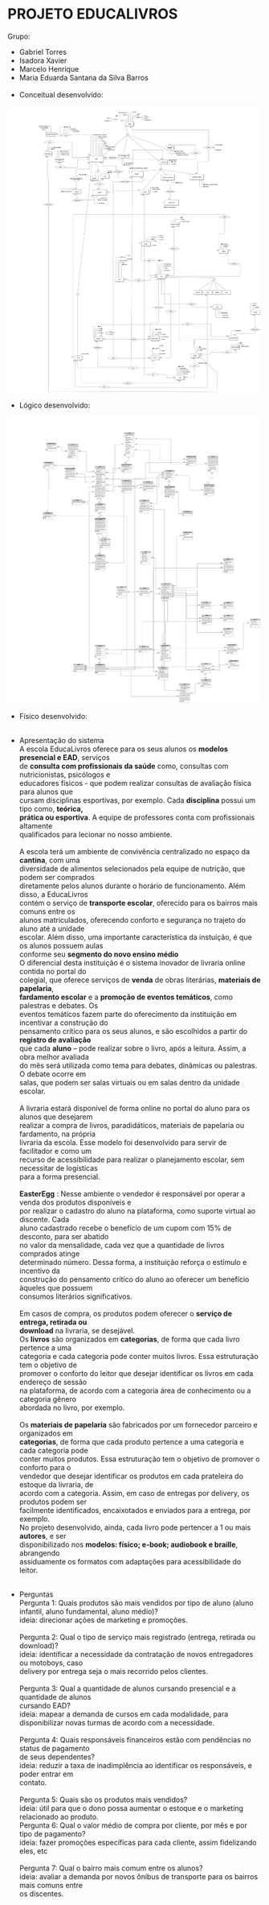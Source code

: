 # PROJETO EDUCALIVROS

Grupo: 
- Gabriel Torres
- Isadora Xavier
- Marcelo Henrique
- Maria Eduarda Santana da Silva Barros
<br/><br/>
- Conceitual desenvolvido:
<img src = "https://github.com/isadoravrx/proj2_banco_de_dados/blob/main/screenshots/img_projeto_conceitual.png">

- Lógico desenvolvido:
<img src = "https://github.com/isadoravrx/proj2_banco_de_dados/blob/main/screenshots/img_projeto_logico.png">

- Físico desenvolvido:<br/><br/>

- Apresentação do sistema<br/>
A escola EducaLivros oferece para os seus alunos os **modelos presencial e EAD**, serviços<br/>
de **consulta com profissionais da saúde** como, consultas com nutricionistas, psicólogos e<br/>
educadores físicos - que podem realizar consultas de avaliação física para alunos que<br/>
cursam disciplinas esportivas, por exemplo. Cada **disciplina** possui um tipo como, **teórica,<br/>
prática ou esportiva**. A equipe de professores conta com profissionais altamente<br/>
qualificados para lecionar no nosso ambiente.<br/><br/>
A escola terá um ambiente de convivência centralizado no espaço da **cantina**, com uma<br/>
diversidade de alimentos selecionados pela equipe de nutrição, que podem ser comprados<br/>
diretamente pelos alunos durante o horário de funcionamento. Além disso, a EducaLivros<br/>
contém o serviço de **transporte escolar**, oferecido para os bairros mais comuns entre os<br/>
alunos matriculados, oferecendo conforto e segurança no trajeto do aluno até a unidade<br/>
escolar. Além disso, uma importante característica da instuição, é que os alunos possuem aulas<br/>
conforme seu **segmento do novo ensino médio**<br/>
O diferencial desta instituição é o sistema inovador de livraria online contida no portal do<br/>
colegial, que oferece serviços de **venda** de obras literárias, **materiais de papelaria**,<br/>
**fardamento escolar** e a **promoção de eventos temáticos**, como palestras e debates. Os<br/>
eventos temáticos fazem parte do oferecimento da instituição em incentivar a construção do<br/>
pensamento crítico para os seus alunos, e são escolhidos a partir do **registro de avaliação**<br/>
que cada **aluno** – pode realizar sobre o livro, após a leitura. Assim, a obra melhor avaliada<br/>
do mês será utilizada como tema para debates, dinâmicas ou palestras. O debate ocorre em<br/>
salas, que podem ser salas virtuais ou em salas dentro da unidade escolar.<br/><br/>
A livraria estará disponível de forma online no portal do aluno para os alunos que desejarem<br/>
realizar a compra de livros, paradidáticos, materiais de papelaria ou fardamento, na própria<br/>
livraria da escola. Esse modelo foi desenvolvido para servir de facilitador e como um<br/>
recurso de acessibilidade para realizar o planejamento escolar, sem necessitar de logísticas<br/>
para a forma presencial.<br/><br/>
**EasterEgg** : Nesse ambiente o vendedor é responsável por operar a venda dos produtos disponíveis e<br/>
por realizar o cadastro do aluno na plataforma, como suporte virtual ao discente. Cada<br/>
aluno cadastrado recebe o benefício de um cupom com 15% de desconto, para ser abatido<br/>
no valor da mensalidade, cada vez que a quantidade de livros comprados atinge<br/>
determinado número. Dessa forma, a instituição reforça o estímulo e incentivo da<br/>
construção do pensamento crítico do aluno ao oferecer um benefício àqueles que possuem<br/>
consumos literários significativos.<br/><br/>
Em casos de compra, os produtos podem oferecer o **serviço de entrega, retirada ou** <br/>
**download** na livraria, se desejável.<br/>
Os **livros** são organizados em **categorias**, de forma que cada livro pertence a uma<br/>
categoria e cada categoria pode conter muitos livros. Essa estruturação tem o objetivo de<br/>
promover o conforto do leitor que desejar identificar os livros em cada endereço de sessão<br/>
na plataforma, de acordo com a categoria área de conhecimento ou a categoria gênero<br/>
abordada no livro, por exemplo.<br/><br/>
Os **materiais de papelaria** são fabricados por um fornecedor parceiro e organizados em<br/>
**categorias**, de forma que cada produto pertence a uma categoria e cada categoria pode<br/>
conter muitos produtos. Essa estruturação tem o objetivo de promover o conforto para o<br/>
vendedor que desejar identificar os produtos em cada prateleira do estoque da livraria, de<br/>
acordo com a categoria. Assim, em caso de entregas por delivery, os produtos podem ser<br/>
facilmente identificados, encaixotados e enviados para a entrega, por exemplo.<br/>
No projeto desenvolvido, ainda, cada livro pode pertencer a 1 ou mais **autores**, e ser<br/>
disponibilizado nos **modelos: físico; e-book; audiobook e braille**, abrangendo<br/>
assiduamente os formatos com adaptações para acessibilidade do leitor.<br/><br/>

- Perguntas<br/>
Pergunta 1: Quais produtos são mais vendidos por tipo de aluno (aluno infantil, aluno
fundamental, aluno médio)?<br/>
ideia: direcionar ações de marketing e promoções.<br/><br/>
Pergunta 2: Qual o tipo de serviço mais registrado (entrega, retirada ou download)?<br/>
ideia: identificar a necessidade da contratação de novos entregadores ou motoboys, caso <br/>
delivery por entrega seja o mais recorrido pelos clientes.<br/><br/>
Pergunta 3: Qual a quantidade de alunos cursando presencial e a quantidade de alunos<br/>
cursando EAD?<br/>
ideia: mapear a demanda de cursos em cada modalidade, para disponibilizar novas turmas
de acordo com a necessidade.<br/><br/>
Pergunta 4: Quais responsáveis financeiros estão com pendências no status de pagamento<br/>
de seus dependentes?<br/>
ideia: reduzir a taxa de inadimplência ao identificar os responsáveis, e poder entrar em<br/>
contato.<br/><br/>
Pergunta 5: Quais são os produtos mais vendidos?<br/>
ideia: útil para que o dono possa aumentar o estoque e o marketing relacionado ao produto.<br/>
Pergunta 6: Qual o valor médio de compra por cliente, por mês e por tipo de pagamento?<br/>
ideia: fazer promoções específicas para cada cliente, assim fidelizando eles, etc<br/><br/>
Pergunta 7: Qual o bairro mais comum entre os alunos?<br/>
ideia: avaliar a demanda por novos ônibus de transporte para os bairros mais comuns entre<br/>
os discentes.<br/><br/>
